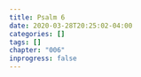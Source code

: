 ```yaml
---
title: Psalm 6
date: 2020-03-28T20:25:02-04:00
categories: []
tags: []
chapter: "006"
inprogress: false
---
```


